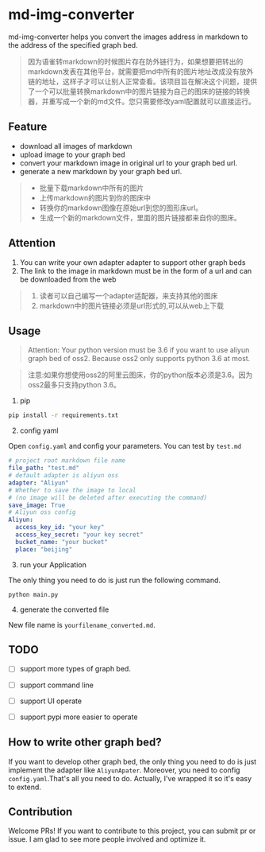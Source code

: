 # md-img-converter
md-img-converter helps you convert the images address in markdown to the address of the specified graph bed.

> 因为语雀转markdown的时候图片存在防外链行为，如果想要把转出的markdown发表在其他平台，就需要把md中所有的图片地址改成没有放外链的地址，这样子才可以让别人正常查看。该项目旨在解决这个问题，提供了一个可以批量转换markdown中的图片链接为自己的图床的链接的转换器，并重写成一个新的md文件。您只需要修改yaml配置就可以直接运行。

## Feature
- download all images of markdown
- upload image to your graph bed
- convert your markdown image in original url to your graph bed url.
- generate a new markdown by your graph bed url.

> - 批量下载markdown中所有的图片
> - 上传markdown的图片到你的图床中
> - 转换你的markdown图像在原始url到您的图形床url。
> - 生成一个新的markdown文件，里面的图片链接都来自你的图床。

## Attention

1. You can write your own adapter adapter to support other graph beds
2. The link to the image in markdown must be in the form of a url and can be downloaded from the web

> 1. 读者可以自己编写一个adapter适配器，来支持其他的图床
> 2. markdown中的图片链接必须是url形式的,可以从web上下载

## Usage
> Attention: Your python version must be 3.6 if you want to use aliyun graph bed of oss2. Because oss2 only supports python 3.6 at most.

> 注意:如果你想使用oss2的阿里云图床，你的python版本必须是3.6。因为oss2最多只支持python 3.6。
1. pip

```sh
pip install -r requirements.txt
```

2. config yaml

Open `config.yaml` and config your parameters. You can test by `test.md`
```yaml
# project root markdown file name
file_path: "test.md"
# default adapter is aliyun oss
adapter: "Aliyun"
# Whether to save the image to local 
# (no image will be deleted after executing the command)
save_image: True
# Aliyun oss config
Aliyun:
  access_key_id: "your key"
  access_key_secret: "your key secret"
  bucket_name: "your bucket"
  place: "beijing"

```
3. run your Application

The only thing you need to do is just run the following command.
```shell script
python main.py
```

4. generate the converted file

New file name is `yourfilename_converted.md`.

## TODO
- [ ] support more types of graph bed.
- [ ] support command line
- [ ] support UI operate
- [ ] support pypi more easier to operate


## How to write other graph bed?
If you want to develop other graph bed, the only thing you need to do is just implement the adapter like `AliyunApater`. Moreover, you need to config `config.yaml`.That's all you need to do. Actually, I've wrapped it so it's easy to extend. 


## Contribution
Welcome PRs! If you want to contribute to this project, you can submit pr or issue. I am glad to see more people involved and optimize it.